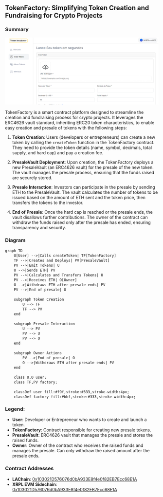 ## TokenFactory: Simplifying Token Creation and Fundraising for Crypto Projects

### Summary
![alt text](image.png)

TokenFactory is a smart contract platform designed to streamline the creation and fundraising process for crypto projects. It leverages the ERC4626 vault standard, inheriting ERC20 token characteristics, to enable easy creation and presale of tokens with the following steps:

1. **Token Creation**: Users (developers or entrepreneurs) can create a new token by calling the `createToken` function in the TokenFactory contract. They need to provide the token details (name, symbol, decimals, total supply, and hard cap) and pay a creation fee.

2. **PresaleVault Deployment**: Upon creation, the TokenFactory deploys a new PresaleVault (an ERC4626 vault) for the presale of the new token. The vault manages the presale process, ensuring that the funds raised are securely stored.

3. **Presale Interaction**: Investors can participate in the presale by sending ETH to the PresaleVault. The vault calculates the number of tokens to be issued based on the amount of ETH sent and the token price, then transfers the tokens to the investor.

4. **End of Presale**: Once the hard cap is reached or the presale ends, the vault disallows further contributions. The owner of the contract can withdraw the funds raised only after the presale has ended, ensuring transparency and security.

### Diagram

```mermaid
graph TD
    U[User] -->|Calls createToken| TF[TokenFactory]
    TF -->|Creates and Deploys| PV[PresaleVault]
    PV -->|Emit Tokens| U
    U -->|Sends ETH| PV
    PV -->|Calculates and Transfers Tokens| U
    PV -->|Receives ETH| O[Owner]
    O -->|Withdraws ETH after presale ends| PV
    PV -->|End of presale| O

    subgraph Token Creation
        U --> TF
        TF --> PV
    end

    subgraph Presale Interaction
        U --> PV
        PV --> U
        PV --> O
    end

    subgraph Owner Actions
        PV -->|End of presale| O
        O -->|Withdraws ETH after presale ends| PV
    end

    class U,O user;
    class TF,PV factory;

    classDef user fill:#f9f,stroke:#333,stroke-width:4px;
    classDef factory fill:#bbf,stroke:#333,stroke-width:4px;
```

### Legend:
- **User**: Developer or Entrepreneur who wants to create and launch a token.
- **TokenFactory**: Contract responsible for creating new presale tokens.
- **PresaleVault**: ERC4626 vault that manages the presale and stores the raised funds.
- **Owner**: Owner of the contract who receives the raised funds and manages the presale. Can only withdraw the raised amount after the presale ends.

### Contract Addresses

- **LAChain**: [0x103021D576076d0bA933E8f4e0f82EB7Ecc68E1A](https://testexplorer.lachain.network/address/0x103021D576076d0bA933E8f4e0f82EB7Ecc68E1A)
- **XRPL EVM Sidechain**: [0x103021D576076d0bA933E8f4e0f82EB7Ecc68E1A](https://explorer.xrplevm.org/address/0x103021D576076d0bA933E8f4e0f82EB7Ecc68E1A)

